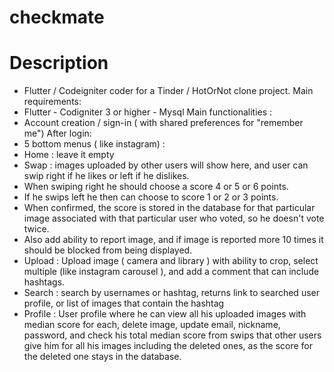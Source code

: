 # checkmate

# Description

* Flutter / Codeigniter coder for a Tinder / HotOrNot clone project.
Main requirements:
* Flutter - Codigniter 3 or higher - Mysql
Main functionalities :
* Account creation / sign-in ( with shared preferences for "remember me")
After login:
* 5 bottom menus ( like instagram) :
* Home : leave it empty
* Swap : images uploaded by other users will show here, and user can swip right if he likes or left if he dislikes. 
* When swiping right he should choose a score 4 or 5 or 6 points. 
* If he swips left he then can choose to score 1 or 2 or 3 points. 
* When confirmed, the score is stored in the database for that particular image associated with that particular user who voted, so he doesn't vote twice. 
* Also add ability to report image, and if image is reported more 10 times it should be blocked from being displayed.
* Upload : Upload image ( camera and library ) with ability to crop, select multiple (like instagram carousel ), and add a comment that can include hashtags. 
* Search : search by usernames or hashtag, returns link to searched user profile, or list of images that contain the hashtag
* Profile : User profile where he can view all his uploaded images with median score for each, delete image, update email, nickname, password, and check his total median score from swips that other users give him for all his images including the deleted ones, as the score for the deleted one stays in the database.
